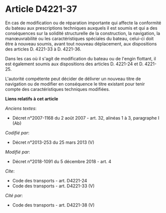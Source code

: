 # Article D4221-37

En cas de modification ou de réparation importante qui affecte la conformité du bateau aux prescriptions techniques auxquels
il est soumis et qui a des conséquences sur la solidité structurelle de la construction, la navigation, la manœuvrabilité ou
les caractéristiques spéciales du bateau, celui-ci doit être à nouveau soumis, avant tout nouveau déplacement, aux
dispositions des articles D. 4221-33 à D. 4221-36. 

Dans les cas où il s'agit de modification du bateau ou de l'engin flottant, il est également soumis aux dispositions des
articles D. 4221-24 et D. 4221-25. 

L'autorité compétente peut décider de délivrer un nouveau titre de navigation ou de modifier en conséquence le titre existant
pour tenir compte des caractéristiques techniques modifiées.

**Liens relatifs à cet article**

_Anciens textes_:

  - Décret n°2007-1168 du 2 août 2007 - art. 32, alinéas 1 à 3, paragraphe I (Ab)

_Codifié par_:

  - Décret n°2013-253 du 25 mars 2013 (V)

_Modifié par_:

  - Décret n°2018-1091 du 5 décembre 2018 - art. 4

_Cite_:

  - Code des transports - art. D4221-24
  - Code des transports - art. D4221-33 (V)

_Cité par_:

  - Code des transports - art. D4221-38 (V)
